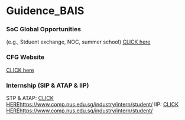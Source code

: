 # Guidence_BAIS

### SoC Global Opportunities
(e.g., Stduent exchange, NOC, summer school) 
[CLICK here](https://www.comp.nus.edu.sg/programmes/ug/beyond/global/)

### CFG Website
[CLICK here](https://nus.edu.sg/cfg/students)

### Internship (SIP & ATAP & IIP)
STP & ATAP: [CLICK HERE](https://nus.edu.sg/cfg/students)https://www.comp.nus.edu.sg/industry/intern/student/
IIP: [CLICK HERE](https://nus.edu.sg/cfg/students)https://www.comp.nus.edu.sg/industry/intern/student/

